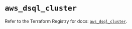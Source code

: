 # `aws_dsql_cluster`

Refer to the Terraform Registry for docs: [`aws_dsql_cluster`](https://registry.terraform.io/providers/hashicorp/aws/6.4.0/docs/resources/dsql_cluster).
